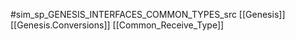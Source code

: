 #sim_sp_GENESIS_INTERFACES_COMMON_TYPES_src
[[Genesis]]
[[Genesis.Conversions]]
[[Common_Receive_Type]]
